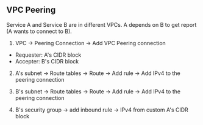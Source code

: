 ## VPC Peering
Service A and Service B are in different VPCs. A depends on B to get report (A wants to connect to B).

1. VPC -> Peering Connection -> Add VPC Peering connection
- Requester: A's CIDR block
- Accepter: B's CIDR block

2. A's subnet -> Route tables -> Route -> Add rule -> Add IPv4 to the peering connection

3. B's subnet -> Route tables -> Route -> Add rule -> Add IPv4 to the peering connection

4. B's security group -> add inbound rule -> IPv4 from custom A's CIDR block